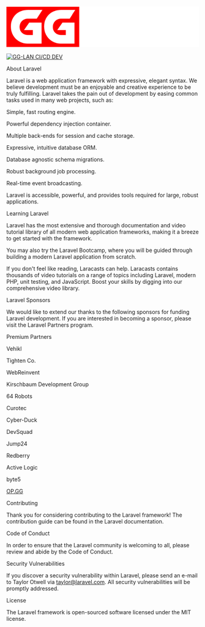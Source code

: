 ![GG-LAN logo](https://github.com/GG-LAN/gg-lan-admin/blob/dev/public/logo.png)

[![GG-LAN CI/CD DEV](https://github.com/GG-LAN/gg-lan-admin/actions/workflows/actions-dev.yml/badge.svg)](https://github.com/GG-LAN/gg-lan-admin/actions/workflows/actions-dev.yml)

About Laravel

Laravel is a web application framework with expressive, elegant syntax. We believe development must be an enjoyable and creative experience to be truly fulfilling. Laravel takes the pain out of development by easing common tasks used in many web projects, such as:

Simple, fast routing engine.

Powerful dependency injection container.

Multiple back-ends for session and cache storage.

Expressive, intuitive database ORM.

Database agnostic schema migrations.

Robust background job processing.

Real-time event broadcasting.

Laravel is accessible, powerful, and provides tools required for large, robust applications.

Learning Laravel

Laravel has the most extensive and thorough documentation and video tutorial library of all modern web application frameworks, making it a breeze to get started with the framework.

You may also try the Laravel Bootcamp, where you will be guided through building a modern Laravel application from scratch.

If you don't feel like reading, Laracasts can help. Laracasts contains thousands of video tutorials on a range of topics including Laravel, modern PHP, unit testing, and JavaScript. Boost your skills by digging into our comprehensive video library.

Laravel Sponsors

We would like to extend our thanks to the following sponsors for funding Laravel development. If you are interested in becoming a sponsor, please visit the Laravel Partners program.

Premium Partners

Vehikl

Tighten Co.

WebReinvent

Kirschbaum Development Group

64 Robots

Curotec

Cyber-Duck

DevSquad

Jump24

Redberry

Active Logic

byte5

[OP.GG](http://OP.GG)

Contributing

Thank you for considering contributing to the Laravel framework! The contribution guide can be found in the Laravel documentation.

Code of Conduct

In order to ensure that the Laravel community is welcoming to all, please review and abide by the Code of Conduct.

Security Vulnerabilities

If you discover a security vulnerability within Laravel, please send an e-mail to Taylor Otwell via [taylor@laravel.com](mailto:taylor@laravel.com). All security vulnerabilities will be promptly addressed.

License

The Laravel framework is open-sourced software licensed under the MIT license.